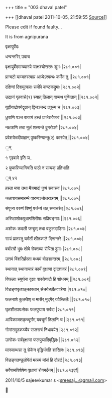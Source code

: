 +++
title = "003 dhaval patel"

+++
[[dhaval patel	2011-10-05, 21:59:55 [Source](https://groups.google.com/g/bvparishat/c/OQAhJvN706U)]]



Please edit if found faulty...

It is from agnipurana

  

वृक्षायुर्वेदः



धन्वन्तरिर् उवाच

वृक्षायुर्वेदमाख्यास्ये प्लक्षश्चोत्तरतः शुभः \|२८१.००१\|

प्राग्वटो याम्यतस्त्वाम्र आप्येऽश्वत्थः कर्मेण तु \|\|२८१.००१\|

दक्षिणां दिशमुत्पन्नाः समीपे कण्टकद्रुमाः \|२८१.००२\|

उद्यानं गृहवासे(१) स्यात् तिलान् वाप्यथ पुष्पितान् \|\|२८१.००२\|

गृह्णीयाद्रोपयेद्वृक्षान् द्विजञ्चन्द्रं प्रपूज्य च \|२८१.००३\|

ध्रुवाणि पञ्च वायव्यं हस्तं प्राजेशवैष्णवं \|\|२८१.००३\|

नक्षत्राणि तथा मूलं शस्यन्ते द्रुमरोपणे \|२८१.००४\|

प्रवेशयेन्नदीवाहान् पुष्करिण्यान्तु(२) कारयेत् \|\|२८१.००४\|



॒न्



१ गृहवामे इति ञ..



२ पुष्करिण्यान्त्विति पाठो न सम्यक् प्रतिभाति

॒प् ४२



हस्ता मघा तथा मैत्रमाद्यं पुष्यं सवासवं \|२८१.००५\|

जलाशयसमारम्भे वारुणञ्चोत्तरात्रयम् \|\|२८१.००५\|

संपूज्य वरुणं विष्णुं पर्जन्यं तत् समाचरेत् \|२८१.००६\|

अरिष्टाशोकपुन्नागशिरीषाः सप्रियङ्गवः \|\|२८१.००६\|

अशोकः कदली जम्बुस् तथा वकुलदाडिमाः \|२८१.००७\|

सायं प्रातस्तु घर्मर्तौ शीतकाले दिनान्तरे \|\|२८१.००७\|

वर्षारत्रौ भुवः शोषे सेक्तव्या रोपिता द्रुमाः \|२८१.००८\|

उत्तमं विंशतिर्हस्ता मध्यमं षोडशान्तरम् \|\|२८१.००८\|

स्थानात् स्थानान्तरं कार्यं वृक्षाणां द्वादशावरं \|२८१.००९\|

विफलाः स्युर्घना वृक्षाः शस्त्रेणादौ हि शोधनम् \|\|२८१.००९\|

विडङ्गघृतपङ्काक्तान् सेचयेच्छीतवारिणा \|२८१.०१०\|

फलनाशे कुलथैश् च मासैर् मुद्गैर् यवैस्तिलैः \|\|२८१.०१०\|

घृतशीतपयःसेकः फलपुष्पाय सर्वदा \|२८१.०११\|

आविकाजशकृच्चूर्णम् यवचूर्णं तिलानि च \|\|२८१.०११\|

गोमांसमुदकञ्चैव सप्तरात्रं निधापयेत् \|२८१.०१२\|

उत्सेकः सर्ववृक्षाणां फलपुष्पादिवृद्धिदः \|\|२८१.०१२\|

मत्स्याम्भसा तु सेकेन वृद्धिर्भवति शाखिनः \|२८१.०१३\|

विडङ्गतण्डुलोपेतं मत्स्यं मांसं हि दोहदं \|२८१.०१३\|

सर्वेषामविशेषेण वृक्षाणां रोगमर्दनम् \|\|२८१.०१३एf\|

  

2011/10/5 sajeevkumar s \<[sreesaj...@gmail.com]()\>



